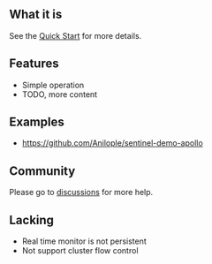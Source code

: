 ## What it is

See the [Quick Start](en/deployment/quick-start) for more details.

## Features

* Simple operation
* TODO, more content

## Examples

* https://github.com/Anilople/sentinel-demo-apollo

## Community

Please go to [discussions](https://github.com/Anilople/Sentinel/discussions) for more help.

## Lacking

* Real time monitor is not persistent
* Not support cluster flow control
